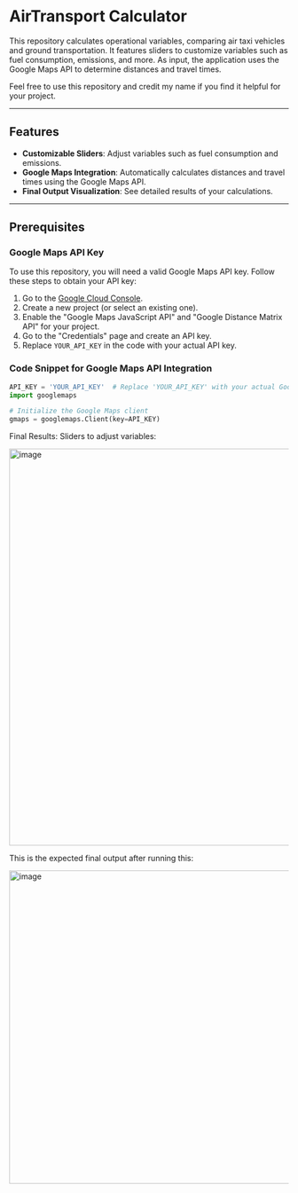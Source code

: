 # AirTransport Calculator

This repository calculates operational variables, comparing air taxi vehicles and ground transportation. It features sliders to customize variables such as fuel consumption, emissions, and more. As input, the application uses the Google Maps API to determine distances and travel times.

Feel free to use this repository and credit my name if you find it helpful for your project.

---

## Features

- **Customizable Sliders**: Adjust variables such as fuel consumption and emissions.
- **Google Maps Integration**: Automatically calculates distances and travel times using the Google Maps API.
- **Final Output Visualization**: See detailed results of your calculations.

---

## Prerequisites

### Google Maps API Key
To use this repository, you will need a valid Google Maps API key. Follow these steps to obtain your API key:

1. Go to the [Google Cloud Console](https://console.cloud.google.com/).
2. Create a new project (or select an existing one).
3. Enable the "Google Maps JavaScript API" and "Google Distance Matrix API" for your project.
4. Go to the "Credentials" page and create an API key.
5. Replace `YOUR_API_KEY` in the code with your actual API key.

### Code Snippet for Google Maps API Integration
```python
API_KEY = 'YOUR_API_KEY'  # Replace 'YOUR_API_KEY' with your actual Google Maps API key
import googlemaps

# Initialize the Google Maps client
gmaps = googlemaps.Client(key=API_KEY)
```

Final Results:
Sliders to adjust variables:

<img width="716" alt="image" src="https://github.com/Danielstevends/AirTransport/assets/45707023/9ea261a2-4dae-447a-898c-ae914ff4de18">


This is the expected final output after running this:

<img width="565" alt="image" src="https://github.com/Danielstevends/AirTransport/assets/45707023/334da73e-9055-4e1d-bd87-8e535569057c">

